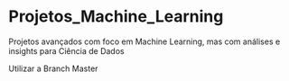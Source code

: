 # Projetos_Machine_Learning
Projetos avançados com foco em Machine Learning, mas com análises e insights para Ciência de Dados

Utilizar a Branch Master
